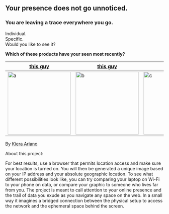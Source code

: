 
## Your presence does not go unnoticed.


### You are leaving a trace everywhere you go.
Individual.  
Specific.  
Would you like to see it?  

<p>
   <b> Which of these products have your seen most recently? </b>
   </p>
<table>
<thead>
<tr>
<th><a href="https://kariano.github.io/netart/realslimeggy/index.html">this guy</a></th>
<th><a href="https://kariano.github.io/netart/crazyspin/index.html">this guy</a></th>
<th><a href="https://kariano.github.io/netart/wibbly2/index.html">this guy</a></th>
</tr>
</thead>
<tbody>
<tr>
<td><img src="https://user-images.githubusercontent.com/80500643/114973979-5e277980-9e36-11eb-9a91-2f4fddcf0a1d.png" alt="a" width="200"/></td>
<td> <img src="https://user-images.githubusercontent.com/80500643/115049133-3c0e1580-9e8f-11eb-8561-6b5edad5398d.png" alt="b" width="200"/></td>
<td> <img src="https://user-images.githubusercontent.com/80500643/115049459-97d89e80-9e8f-11eb-845b-68720ce3b495.png" alt="c" width="200"/></td>
</tr>
</tbody>
</table>
   
  <p>

By <a href="https://kieraariano.art">Kiera Ariano</a>


</p>
About this project:
<p>
For best results, use a browser that permits location access and make sure your location is turned on. You will then be generated a unique image based on your IP address and your absolute geographic location. To see what different possibilities look like, you can try comparing your laptop on Wi-Fi to your phone on data, or compare your graphic to someone who lives far from you. The project is meant to call attention to your online presence and the trail of data you exude as you navigate any space on the web. In a small way it imagines a bridged connection between the physical setup to access the network and the ephemeral space behind the screen. 
 </p>

